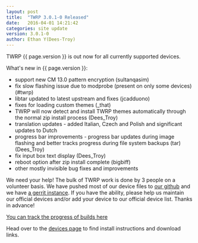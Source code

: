 ```yaml
---
layout: post
title:  "TWRP 3.0.1-0 Released"
date:   2016-04-01 14:21:42
categories: site update
version: 3.0.1-0
author: Ethan Y(Dees-Troy)
---
```


TWRP {{ page.version }} is out now for all currently supported devices.

What's new in {{ page.version }}:

  * support new CM 13.0 pattern encryption (sultanqasim)
  * fix slow flashing issue due to modprobe (present on only some devices) (#twrp)
  * libtar updated to latest upstream and fixes (jcadduono)
  * fixes for loading custom themes (_that)
  * TWRP will now detect and install TWRP themes automatically through the normal zip install process (Dees_Troy)
  * translation updates - added Italian, Czech and Polish and significant updates to Dutch
  * progress bar improvements - progress bar updates during image flashing and better tracks progress during file system backups (tar) (Dees_Troy)
  * fix input box text display (Dees_Troy)
  * reboot option after zip install complete (bigbiff)
  * other mostly invisible bug fixes and improvements

We need your help! The bulk of TWRP work is done by 3 people on a volunteer basis. We have pushed most of our device files to [our github](http://github.com/TeamWin/) and we have [a gerrit instance](http://gerrit.twrp.me). If you have the ability, please help us maintain our official devices and/or add your device to our official device list. Thanks in advance!

[You can track the progress of builds here](https://jenkins.twrp.me)

Head over to the [devices page](http://twrp.me/Devices) to find install instructions and download links.
